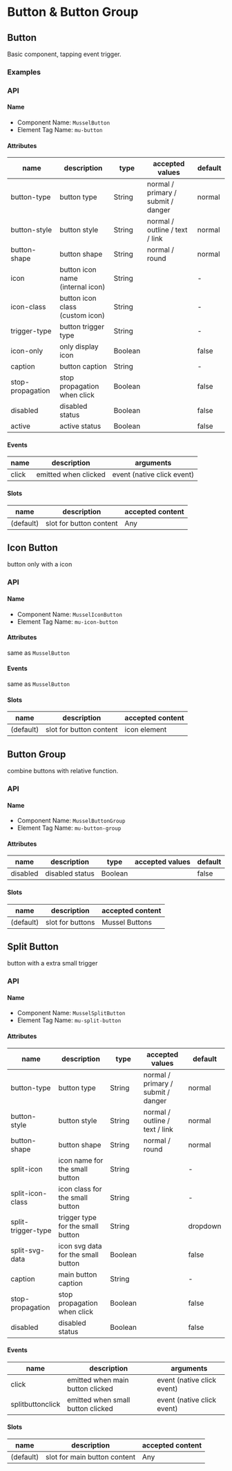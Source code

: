# Button & Button Group



## Button

Basic component, tapping event trigger.



### Examples



### API

#### Name

* Component Name:  `MusselButton`
* Element Tag Name:  `mu-button`



#### Attributes

| name             | description                           | type    | accepted values                    | default |
| ---------------- | ------------------------------------- | ------- | ---------------------------------- | ------- |
| button-type      | button type                           | String  | normal / primary / submit / danger | normal  |
| button-style     | button style                          | String  | normal / outline / text / link     | normal  |
| button-shape     | button shape                          | String  | normal / round                     | normal  |
| icon             | button icon name <br> (internal icon) | String  |                                    | -       |
| icon-class       | button icon class<br> (custom icon)   | String  |                                    | -       |
| trigger-type     | button trigger type                   | String  |                                    | -       |
| icon-only        | only display icon                     | Boolean |                                    | false   |
| caption          | button caption                        | String  |                                    | -       |
| stop-propagation | stop propagation when click           | Boolean |                                    | false   |
| disabled         | disabled status                       | Boolean |                                    | false   |
| active           | active status                         | Boolean |                                    | false   |



#### Events

| name  | description          | arguments                  |
| ----- | -------------------- | -------------------------- |
| click | emitted when clicked | event (native click event) |



#### Slots

| name      | description             | accepted content |
| --------- | ----------------------- | ---------------- |
| (default) | slot for button content | Any              |



## Icon Button

button only with a icon



### API

#### Name

* Component Name:  `MusselIconButton`
* Element Tag Name:  `mu-icon-button`



#### Attributes

same as `MusselButton`



#### Events

same as `MusselButton`



#### Slots

| name      | description             | accepted content |
| --------- | ----------------------- | ---------------- |
| (default) | slot for button content | icon element     |



## Button Group

combine buttons with relative function.



### API

#### Name

* Component Name:  `MusselButtonGroup`
* Element Tag Name:  `mu-button-group`



#### Attributes

| name     | description     | type    | accepted values | default |
| -------- | --------------- | ------- | --------------- | ------- |
| disabled | disabled status | Boolean |                 | false   |



#### Slots

| name      | description      | accepted content |
| --------- | ---------------- | ---------------- |
| (default) | slot for buttons | Mussel Buttons   |



## Split Button

button with a extra small trigger



### API

#### Name

* Component Name:  `MusselSplitButton`
* Element Tag Name:  `mu-split-button`



#### Attributes

| name               | description                        | type    | accepted values                    | default  |
| ------------------ | ---------------------------------- | ------- | ---------------------------------- | -------- |
| button-type        | button type                        | String  | normal / primary / submit / danger | normal   |
| button-style       | button style                       | String  | normal / outline / text / link     | normal   |
| button-shape       | button shape                       | String  | normal / round                     | normal   |
| split-icon         | icon name for the small button     | String  |                                    | -        |
| split-icon-class   | icon class for the small button    | String  |                                    | -        |
| split-trigger-type | trigger type for the small button  | String  |                                    | dropdown |
| split-svg-data     | icon svg data for the small button | Boolean |                                    | false    |
| caption            | main button caption                | String  |                                    | -        |
| stop-propagation   | stop propagation when click        | Boolean |                                    | false    |
| disabled           | disabled status                    | Boolean |                                    | false    |



#### Events

| name             | description                       | arguments                  |
| ---------------- | --------------------------------- | -------------------------- |
| click            | emitted when main button clicked  | event (native click event) |
| splitbuttonclick | emitted when small button clicked | event (native click event) |



#### Slots

| name      | description                  | accepted content |
| --------- | ---------------------------- | ---------------- |
| (default) | slot for main button content | Any              |

